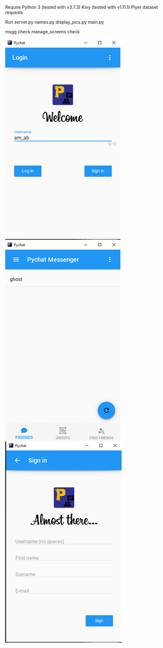 Require
 Python 3 (tested with v3.7.3)
 Kivy (tested with v1.11.1)
 Plyer
 dataset
 requests

Run
 server.py
 names.py
 display_pics.py
 main.py

msgg check
manage_screens check

![alt text](https://github.com/AmirhosseinAbutalebi/PyChat/blob/main/Screenshot%201.png)
![alt text](https://github.com/AmirhosseinAbutalebi/PyChat/blob/main/Screenshot%202.png)
![alt text](https://github.com/AmirhosseinAbutalebi/PyChat/blob/main/Screenshot%203.png)

